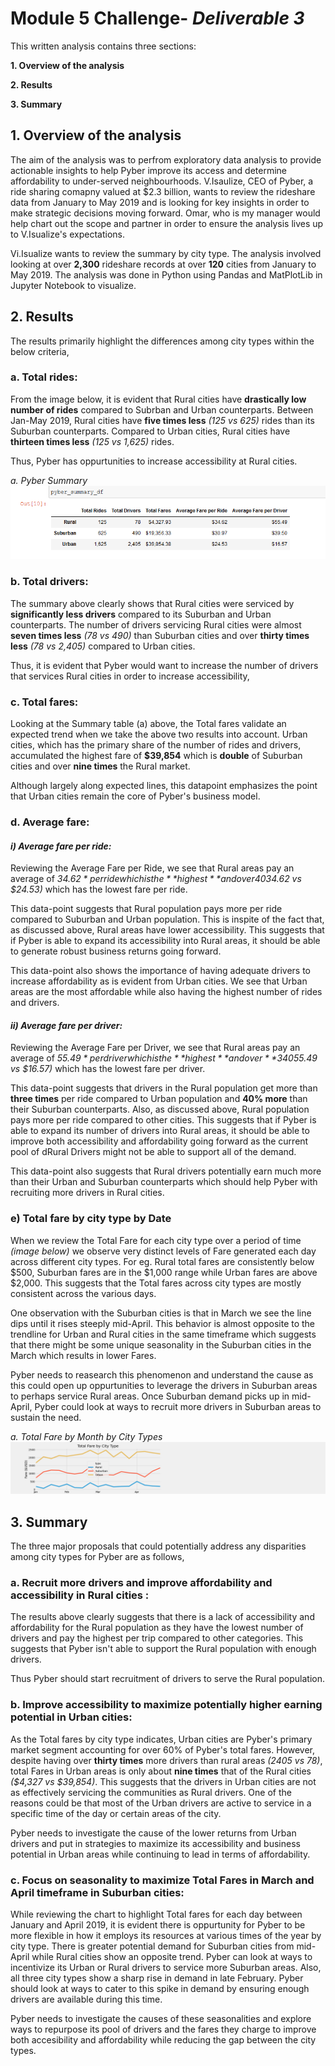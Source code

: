 # Module 5 Challenge- _Deliverable 3_

This written analysis contains three sections:

**1. Overview of the analysis**

**2. Results**

**3. Summary**
 
## 1. Overview of the analysis

The aim of the analysis was to perfrom exploratory data analysis to provide actionable insights to help Pyber improve its access and determine affordability to under-served neighbourhoods.  V.Isaulize, CEO of Pyber, a ride sharing comapny valued at $2.3 billion, wants to review the rideshare data from January to May 2019 and is looking for key insights in order to make strategic decisions moving forward. Omar, who is my manager would help chart out the scope and partner in order to ensure the analysis lives up to V.Isualize's expectations.

Vi.Isualize wants to review the summary by city type. The analysis involved looking at over **2,300** rideshare records at over **120** cities from January to May 2019. The analysis was done in Python using Pandas and MatPlotLib in Jupyter Notebook to visualize.

## 2. Results

The results primarily highlight the differences among city types within the below criteria,
### **a. Total rides:**

From the image below, it is evident that Rural cities have **drastically low number of rides** compared to Subrban and Urban counterparts. Between Jan-May 2019, Rural cities have **five times less** *(125 vs 625)* rides than its Suburban counterparts. Compared to Urban cities, Rural cities have **thirteen times less** *(125 vs 1,625)* rides. 

Thus, Pyber has oppurtunities to increase accessibility at Rural cities. 

*a. Pyber Summary*
![a. Pyber Summary](Resources/Pyber_Summary_DF.png)

### **b. Total drivers:**

The summary above clearly shows that Rural cities were serviced by **significantly less drivers** compared to its Suburban and Urban counterparts. The number of drivers servicing Rural cities were almost **seven times less** *(78 vs 490)* than Suburban cities and over **thirty times less** *(78 vs 2,405)* compared to Urban cities.

Thus, it is evident that Pyber would want to increase the number of drivers that services Rural cities in order to increase accessibility,

### **c. Total fares:**

Looking at the Summary table (a) above, the Total fares validate an expected trend when we take the above two results into account. Urban cities, which has the primary share of the number of rides and drivers, accumulated the highest fare of **$39,854** which is **double** of Suburban cities and over **nine times** the Rural market.

Although largely along expected lines, this datapoint emphasizes the point that Urban cities remain the core of Pyber's business model. 
### **d. Average fare:**

#### *i) Average fare per ride:*

Reviewing the Average Fare per Ride, we see that Rural areas pay an average of *$34.62* per ride which is the **highest** and over 40% more than Urban cities *($34.62 vs $24.53)* which has the lowest fare per ride.  

This data-point suggests that Rural population pays more per ride compared to Suburban and Urban population. This is inspite of the fact that, as discussed above, Rural areas have lower accessibility. This suggests that if Pyber is able to expand its accessibility into Rural areas, it should be able to generate robust business returns going forward.

This data-point also shows the importance of having adequate drivers to increase affordability as is evident from Urban cities. We see that Urban areas are the most affordable while also having the highest number of rides and drivers.

#### *ii) Average fare per driver:*

Reviewing the Average Fare per Driver, we see that Rural areas pay an average of *$55.49* per driver which is the **highest** and over **340% more** than Urban cities *($55.49 vs $16.57)* which has the lowest fare per driver.  

This data-point suggests that drivers in the Rural population get more than **three times** per ride compared to Urban population and **40% more** than their Suburban counterparts. Also, as discussed above, Rural population pays more per ride compared to other cities. This suggests that if Pyber is able to expand its number of drivers into Rural areas, it should be able to improve both accessibility and affordability going forward as the current pool of dRural Drivers might not be able to support all of the demand.

This data-point also suggests that Rural drivers potentially earn much more than their Urban and Suburban counterparts which should help Pyber with recruiting more drivers in Rural cities.
### e) Total fare by city type by Date

When we review the Total Fare for each city type over a period of time *(image below)* we observe very distinct levels of Fare generated each day across different city types. For eg. Rural total fares are consistently below $500, Suburban fares are in the $1,000 range while Urban fares are above $2,000. This suggests that the Total fares across city types are mostly consistent across the various days.

One observation with the Suburban cities is that in March we see the line dips until it rises steeply mid-April. This behavior is almost opposite to the trendline for Urban and Rural cities in the same timeframe which suggests that there might be some unique seasonality in the Suburban cities in the March which results in lower Fares.

Pyber needs to reasearch this phenomenon and understand the cause as this could open up oppurtunities to leverage the drivers in Suburban areas to perhaps service Rural areas. Once Suburban demand picks up in mid-April, Pyber could look at ways to recruit more drivers in Suburban areas to sustain the need.

*a. Total Fare by Month by City Types*
![a. Pyber Summary](Analysis/Pyber_fare_summary.png)


## 3. Summary

The three major proposals that could potentially address any disparities among city types for Pyber are as follows,

### a. Recruit more drivers and improve affordability and accessibility in Rural cities :

The results above clearly suggests that there is a lack of accessibility and affordability for the Rural population as they have the lowest number of drivers and pay the highest per trip compared to other categories. This suggests that Pyber isn't able to support the Rural population with enough drivers.

Thus Pyber should start recruitment of drivers to serve the Rural population.

### b. Improve accessibility to maximize potentially higher earning potential in Urban cities:

As the Total fares by city type indicates, Urban cities are Pyber's primary market segment accounting for over 60% of Pyber's total fares. However, despite having over **thirty times** more drivers than rural areas *(2405 vs 78)*, total Fares in Urban areas is only about **nine times** that of the Rural cities *($4,327 vs $39,854)*. This suggests that the drivers in Urban cities are not as effectively servicing the communities as Rural drivers. One of the reasons could be that most of the Urban drivers are active to service in a specific time of the day or certain areas of the city. 

Pyber needs to investigate the cause of the lower returns from Urban drivers and put in strategies to maximize its accessibility and business potential in Urban areas while continuing to lead in terms of affordability.

### c. Focus on seasonality to maximize Total Fares in March and April timeframe in Suburban cities:

While reviewing the chart to highlight Total fares for each day between January and April 2019, it is evident there is oppurtunity for Pyber to be more flexible in how it employs its resources at various times of the year by city type. There is greater potential demand for Suburban cities from mid-April while Rural cities show an opposite trend. Pyber can look at ways to incentivize its Urban or Rural drivers to service more Suburban areas. Also, all three city types show a sharp rise in demand in late February. Pyber should look at ways to cater to this spike in demand by ensuring enough drivers are available during this time.

Pyber needs to investigate the causes of these seasonalities and explore ways to repurpose its pool of drivers and the fares they charge to improve both accesibility and affordability while reducing the gap between the city types.